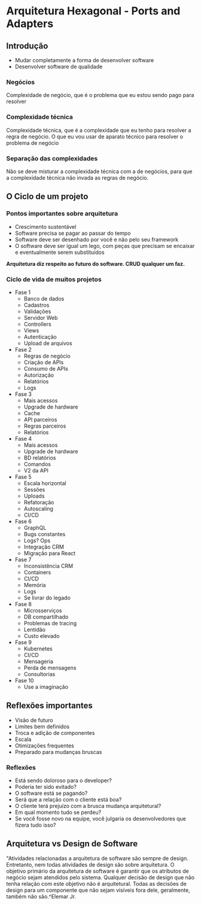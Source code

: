 # Arquitetura Hexagonal - Ports and Adapters

## Introdução

- Mudar completamente a forma de desenvolver software
- Desenvolver software de qualidade

### Negócios

Complexidade de negócio, que é o problema que eu estou sendo pago para resolver

### Complexidade técnica

Complexidade técnica, que é a complexidade que eu tenho para resolver a regra de negócio. O que eu vou usar de aparato técnico para resolver o problema de negócio

### Separação das complexidades

Não se deve misturar a complexidade técnica com a de negócios, para que a complexidade técnica não invada as regras de negócio.

## O Ciclo de um projeto

### Pontos importantes sobre arquitetura

- Crescimento sustentável
- Software precisa se pagar ao passar do tempo
- Software deve ser desenhado por você e não pelo seu framework
- O software deve ser igual um lego, com peças que precisam se encaixar e eventualmente serem substituídos

**Arquitetura diz respeito ao futuro do software. CRUD qualquer um faz.**

### Ciclo de vida de muitos projetos

- Fase 1
  - Banco de dados
  - Cadastros
  - Validações
  - Servidor Web
  - Controllers
  - Views
  - Autenticação
  - Upload de arquivos
- Fase 2
  - Regras de negócio
  - Criação de APIs
  - Consumo de APIs
  - Autorização
  - Relatórios
  - Logs
- Fase 3
  - Mais acessos
  - Upgrade de hardware
  - Cache
  - API parceiros
  - Regras parceiros
  - Relatórios
- Fase 4
  - Mais acessos
  - Upgrade de hardware
  - BD relatórios
  - Comandos
  - V2 da API
- Fase 5
  - Escala horizontal
  - Sessões
  - Uploads
  - Refatoração
  - Autoscaling
  - CI/CD
- Fase 6
  - GraphQL
  - Bugs constantes
  - Logs? Ops
  - Integração CRM
  - Migração para React
- Fase 7
  - Inconsistência CRM
  - Containers
  - CI/CD
  - Memória
  - Logs
  - Se livrar do legado
- Fase 8
  - Microsserviços
  - DB compartilhado
  - Problemas de tracing
  - Lentidão
  - Custo elevado
- Fase 9
  - Kubernetes
  - CI/CD
  - Mensageria
  - Perda de mensagens
  - Consultorias
- Fase 10
  - Use a imaginação

## Reflexões importantes

- Visão de futuro
- Limites bem definidos
- Troca e adição de componentes
- Escala
- Otimizações frequentes
- Preparado para mudanças bruscas

### Reflexões

- Está sendo doloroso para o developer?
- Poderia ter sido evitado?
- O software está se pagando?
- Será que a relação com o cliente está boa?
- O cliente terá prejuízo com a brusca mudança arquitetural?
- Em qual momento tudo se perdeu?
- Se você fosse novo na equipe, você julgaria os desenvolvedores que fizera tudo isso?

## Arquitetura vs Design de Software

"Atividades relacionadas a arquitetura de software são sempre de design. Entretanto, nem todas atividades de design são sobre arquitetura. O objetivo primário da arquitetura de software é garantir que os atributos de negócio sejam atendidos pelo sistema. Qualquer decisão de design que não tenha relação com este objetivo não é arquitetural. Todas as decisões de design para um componente que não sejam visíveis fora dele, geralmente, também não são.^Elemar Jr.
